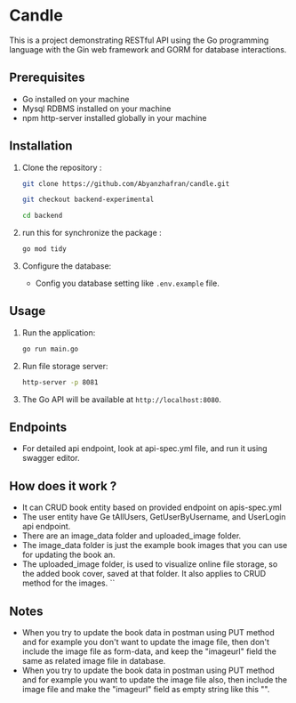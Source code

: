 # Candle

This is a project demonstrating RESTful API using the Go programming language with the Gin web framework and GORM for database interactions.

## Prerequisites

- Go installed on your machine
- Mysql RDBMS installed on your machine
- npm http-server installed globally in your machine

## Installation

1. Clone the repository :

   ```bash
   git clone https://github.com/Abyanzhafran/candle.git
   ```

   ```bash
   git checkout backend-experimental
   ```

   ```bash
   cd backend
   ```

2. run this for synchronize the package :

   ```bash
   go mod tidy
   ```

3. Configure the database:
   - Config you database setting like `.env.example` file.

## Usage

1. Run the application:

   ```bash
   go run main.go
   ```
2. Run file storage server:

   ```bash
   http-server -p 8081
   ```
3. The Go API will be available at `http://localhost:8080`.

## Endpoints

- For detailed api endpoint, look at api-spec.yml file, and run it using swagger editor.

## How does it work ?

- It can CRUD book entity based on provided endpoint on apis-spec.yml
- The user entity have Ge tAllUsers, GetUserByUsername, and UserLogin api endpoint.
- There are an image_data folder and uploaded_image folder.
- The image_data folder is just the example book images that you can use for updating the book an.
- The uploaded_image folder, is used to visualize online file storage, so the added book cover, saved at that folder. It also applies to CRUD method for the images.
  ``

## Notes

- When you try to update the book data in postman using PUT method and for example you don't want to update the image file, then don't include the image file as form-data, and keep the "imageurl" field the same as related image file in database.
- When you try to update the book data in postman using PUT method and for example you want to update the image file also, then include the image file and make the "imageurl" field as empty string like this "".
